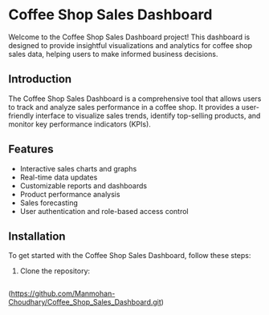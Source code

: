 # Coffee Shop Sales Dashboard

Welcome to the Coffee Shop Sales Dashboard project! This dashboard is designed to provide insightful visualizations and analytics for coffee shop sales data, helping users to make informed business decisions.


## Introduction

The Coffee Shop Sales Dashboard is a comprehensive tool that allows users to track and analyze sales performance in a coffee shop. It provides a user-friendly interface to visualize sales trends, identify top-selling products, and monitor key performance indicators (KPIs).

## Features

- Interactive sales charts and graphs
- Real-time data updates
- Customizable reports and dashboards
- Product performance analysis
- Sales forecasting
- User authentication and role-based access control

## Installation

To get started with the Coffee Shop Sales Dashboard, follow these steps:

1. Clone the repository:
   ```bash
  (https://github.com/Manmohan-Choudhary/Coffee_Shop_Sales_Dashboard.git)
   
